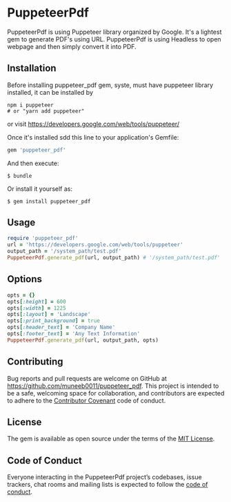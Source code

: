 # PuppeteerPdf

PuppeteerPdf is using Puppeteer library organized by Google. It's a lightest gem to generate PDF's using 
URL. PuppeteerPdf is using Headless to open webpage and then simply convert it into PDF. 

## Installation

Before installing puppeteer_pdf gem, syste, must have puppeteer library installed, it can be installed by

```
npm i puppeteer
# or "yarn add puppeteer"
```
 or visit https://developers.google.com/web/tools/puppeteer/

Once it's installed sdd this line to your application's Gemfile:

```ruby
gem 'puppeteer_pdf'
```

And then execute:

    $ bundle

Or install it yourself as:

    $ gem install puppeteer_pdf

## Usage

```ruby
require 'puppeteer_pdf'
url = 'https://developers.google.com/web/tools/puppeteer'
output_path = '/system_path/test.pdf'
PuppeteerPdf.generate_pdf(url, output_path) # '/system_path/test.pdf'
```

## Options 

```ruby
opts = {}
opts[:height] = 600
opts[:width] = 1225
opts[:layout] = 'Landscape'
opts[:print_background] = true 
opts[:header_text] = 'Company Name'
opts[:footer_text] = 'Any Text Information'
PuppeteerPdf.generate_pdf(url, output_path, opts)

```

## Contributing

Bug reports and pull requests are welcome on GitHub at https://github.com/muneeb0011/puppeteer_pdf. This project is intended to be a safe, welcoming space for collaboration, and contributors are expected to adhere to the [Contributor Covenant](http://contributor-covenant.org) code of conduct.

## License

The gem is available as open source under the terms of the [MIT License](https://opensource.org/licenses/MIT).

## Code of Conduct

Everyone interacting in the PuppeteerPdf project’s codebases, issue trackers, chat rooms and mailing lists is expected to follow the [code of conduct](https://github.com/[USERNAME]/puppeteer_pdf/blob/master/CODE_OF_CONDUCT.md).
